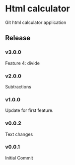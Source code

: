 # Html calculator

Git html calculator application

## Release

### v3.0.0
Feature 4: divide

### v2.0.0
Subtractions

### v1.0.0
Update for first feature.

### v0.0.2
Text changes

### v0.0.1
Initial Commit